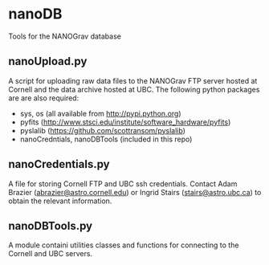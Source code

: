 nanoDB
======

Tools for the NANOGrav database

nanoUpload.py
---------------
A script for uploading raw data files to the NANOGrav FTP server
hosted at Cornell and the data archive hosted at UBC.  The following
python packages are are also required:

- sys, os (all available from http://pypi.python.org)
- pyfits (http://www.stsci.edu/institute/software_hardware/pyfits)
- pyslalib (https://github.com/scottransom/pyslalib)
- nanoCredntials, nanoDBTools (included in this repo)

nanoCredentials.py
------------------
A file for storing Cornell FTP and UBC ssh credentials.  Contact Adam
Brazier (abrazier@astro.cornell.edu) or Ingrid Stairs
(stairs@astro.ubc.ca) to obtain the relevant information.

nanoDBTools.py
--------------
A module containi utilities classes and functions for connecting to
the Cornell and UBC servers.
